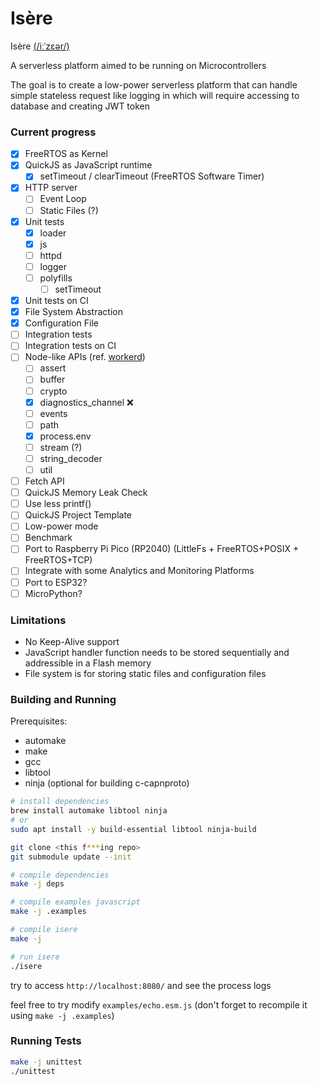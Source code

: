 # Isère

Isère [(/iːˈzɛər/)](https://translate.google.com/translate_tts?ie=UTF-8&client=tw-ob&tl=fr&q=Isère)

A serverless platform aimed to be running on Microcontrollers

The goal is to create a low-power serverless platform that can handle simple stateless request like logging in which will require accessing to database and creating JWT token

### Current progress

- [x] FreeRTOS as Kernel
- [x] QuickJS as JavaScript runtime
  - [x] setTimeout / clearTimeout (FreeRTOS Software Timer)
- [x] HTTP server
  - [ ] Event Loop
  - [ ] Static Files (?)
- [x] Unit tests
  - [x] loader
  - [x] js
  - [ ] httpd
  - [ ] logger
  - [ ] polyfills
    - [ ] setTimeout
- [x] Unit tests on CI
- [x] File System Abstraction
- [x] Configuration File
- [ ] Integration tests
- [ ] Integration tests on CI
- [ ] Node-like APIs (ref. [workerd](https://github.com/cloudflare/workerd/tree/main/src/node))
  - [ ] assert
  - [ ] buffer
  - [ ] crypto
  - [x] diagnostics_channel ❌
  - [ ] events
  - [ ] path
  - [x] process.env
  - [ ] stream (?)
  - [ ] string_decoder
  - [ ] util
- [ ] Fetch API
- [ ] QuickJS Memory Leak Check
- [ ] Use less printf()
- [ ] QuickJS Project Template
- [ ] Low-power mode
- [ ] Benchmark
- [ ] Port to Raspberry Pi Pico (RP2040) (LittleFs + FreeRTOS+POSIX + FreeRTOS+TCP)
- [ ] Integrate with some Analytics and Monitoring Platforms
- [ ] Port to ESP32?
- [ ] MicroPython?

### Limitations

- No Keep-Alive support
- JavaScript handler function needs to be stored sequentially and addressible in a Flash memory
- File system is for storing static files and configuration files

### Building and Running

Prerequisites:
- automake
- make
- gcc
- libtool
- ninja (optional for building c-capnproto)

```sh
# install dependencies
brew install automake libtool ninja
# or
sudo apt install -y build-essential libtool ninja-build

git clone <this f***ing repo>
git submodule update --init

# compile dependencies
make -j deps

# compile examples javascript
make -j .examples

# compile isere
make -j

# run isere
./isere
```

try to access `http://localhost:8080/` and see the process logs  
  
feel free to try modify `examples/echo.esm.js` (don't forget to recompile it using `make -j .examples`)

### Running Tests

```sh
make -j unittest
./unittest
```
